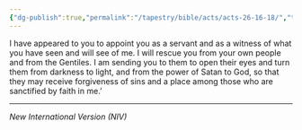 ```yaml
---
{"dg-publish":true,"permalink":"/tapestry/bible/acts/acts-26-16-18/","title":"Acts 26:16-18","tags":["bible-verse","bible-verse"],"dgHomeLink":true,"dgShowLocalGraph":true,"dgEnableSearch":true}
---
```



I have appeared to you to appoint you as a servant and as a witness of what you have seen and will see of me. I will rescue you from your own people and from the Gentiles. I am sending you to them to open their eyes and turn them from darkness to light, and from the power of Satan to God, so that they may receive forgiveness of sins and a place among those who are sanctified by faith in me.’


---
*New International Version (NIV)*